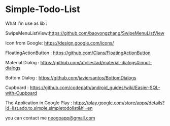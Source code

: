 # Simple-Todo-List

What I’m use as lib :

SwipeMenuListView:https://github.com/baoyongzhang/SwipeMenuListView

Icon from Google: https://design.google.com/icons/

FloatingActionButton : https://github.com/Clans/FloatingActionButton

Material Dialog : https://github.com/afollestad/material-dialogs#input-dialogs

Bottom Dialog : https://github.com/javiersantos/BottomDialogs

Cupboard :  https://github.com/codepath/android_guides/wiki/Easier-SQL-with-Cupboard


The Application in Google Play : https://play.google.com/store/apps/details?id=list.ado.to.simple.simpletodolist&hl=en

you can contact me neogoapp@gmail.com
